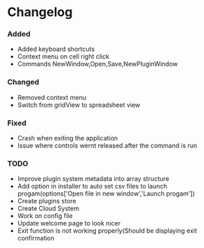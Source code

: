 # Changelog

### Added
- Added keyboard shortcuts
- Context menu on cell right click
- Commands NewWindow,Open,Save,NewPluginWindow

### Changed
- Removed context menu
- Switch from gridView to spreadsheet view


### Fixed
- Crash when exiting the application
- Issue where controls wernt released after the command is run


### TODO
- Improve plugin system metadata into array structure
- Add option in installer to auto set csv files to launch progam(options['Open file in new window','Launch progam'])
- Create plugins store
- Create Cloud System
- Work on config file
- Update welcome page to look nicer
- Exit function is not working properly(Should be displaying exit confirmation